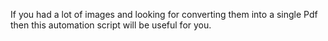 If you had a lot of images and looking for converting them into a single Pdf then this automation script will be useful for you.